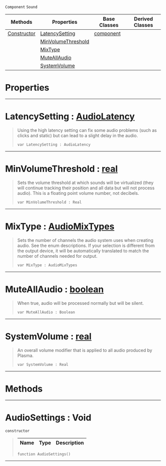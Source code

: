  `Component` `Sound`



|Methods|Properties|Base Classes|Derived Classes|
|---|---|---|---|
|[ Constructor](https://github.com/PlasmaEngine/PlasmaDocs/blob/master/code_reference/class_reference/audiosettings.markdown#audiosettings-void)|[ LatencySetting](https://github.com/PlasmaEngine/PlasmaDocs/blob/master/code_reference/class_reference/audiosettings.markdown#latencysetting-plasma-engi)|[component](https://github.com/PlasmaEngine/PlasmaDocs/blob/master/code_reference/class_reference/component.markdown)| |
| |[ MinVolumeThreshold](https://github.com/PlasmaEngine/PlasmaDocs/blob/master/code_reference/class_reference/audiosettings.markdown#minvolumethreshold-plasma)| | |
| |[ MixType](https://github.com/PlasmaEngine/PlasmaDocs/blob/master/code_reference/class_reference/audiosettings.markdown#mixtype-plasma-engine-docu)| | |
| |[ MuteAllAudio](https://github.com/PlasmaEngine/PlasmaDocs/blob/master/code_reference/class_reference/audiosettings.markdown#muteallaudio-plasma-engine)| | |
| |[ SystemVolume](https://github.com/PlasmaEngine/PlasmaDocs/blob/master/code_reference/class_reference/audiosettings.markdown#systemvolume-plasma-engine)| | |


 #  Properties


---  
 #  LatencySetting : [AudioLatency](https://github.com/PlasmaEngine/PlasmaDocs/blob/master/code_reference/enum_reference.markdown#audiolatency)

> Using the high latency setting can fix some audio problems (such as clicks and static) but can lead to a slight delay in the audio.
> ``` lang=cpp, name=Lightning
> var LatencySetting : AudioLatency


---  
 #  MinVolumeThreshold : [real](https://github.com/PlasmaEngine/PlasmaDocs/blob/master/code_reference/lightning_base_types/real.markdown)

> Sets the volume threshold at which sounds will be virtualized (they will continue tracking their position and all data but will not process audio). This is a floating point volume number, not decibels.
> ``` lang=cpp, name=Lightning
> var MinVolumeThreshold : Real


---  
 #  MixType : [AudioMixTypes](https://github.com/PlasmaEngine/PlasmaDocs/blob/master/code_reference/enum_reference.markdown#audiomixtypes)

> Sets the number of channels the audio system uses when creating audio. See the enum descriptions. If your selection is different from the output device, it will be automatically translated to match the number of channels needed for output.
> ``` lang=cpp, name=Lightning
> var MixType : AudioMixTypes


---  
 #  MuteAllAudio : [boolean](https://github.com/PlasmaEngine/PlasmaDocs/blob/master/code_reference/lightning_base_types/boolean.markdown)

> When true, audio will be processed normally but will be silent.
> ``` lang=cpp, name=Lightning
> var MuteAllAudio : Boolean


---  
 #  SystemVolume : [real](https://github.com/PlasmaEngine/PlasmaDocs/blob/master/code_reference/lightning_base_types/real.markdown)

> An overall volume modifier that is applied to all audio produced by Plasma.
> ``` lang=cpp, name=Lightning
> var SystemVolume : Real


---  
 #  Methods


---  
 #  AudioSettings : Void

 `constructor`

> 
> |Name|Type|Description|
> |---|---|---|
> ``` lang=cpp, name=Lightning
> function AudioSettings()
> ``` 


---  
 

 
